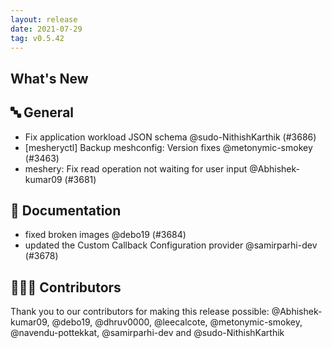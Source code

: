 ```yaml
---
layout: release
date: 2021-07-29
tag: v0.5.42
---
```


## What's New
## 🔤 General
- Fix application workload JSON schema @sudo-NithishKarthik (#3686)
- [mesheryctl] Backup meshconfig: Version fixes @metonymic-smokey (#3463)
- meshery: Fix read operation not waiting for user input @Abhishek-kumar09 (#3681)

## 📖 Documentation

- fixed broken images @debo19 (#3684)
- updated the Custom Callback Configuration provider @samirparhi-dev (#3678)

## 👨🏽‍💻 Contributors

Thank you to our contributors for making this release possible:
@Abhishek-kumar09, @debo19, @dhruv0000, @leecalcote, @metonymic-smokey, @navendu-pottekkat, @samirparhi-dev and @sudo-NithishKarthik
 
